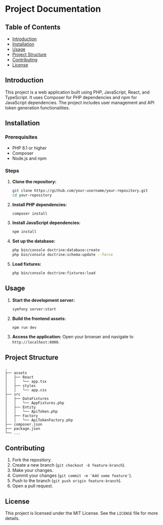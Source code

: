 # Project Documentation

## Table of Contents
- [Introduction](#introduction)
- [Installation](#installation)
- [Usage](#usage)
- [Project Structure](#project-structure)
- [Contributing](#contributing)
- [License](#license)

## Introduction
This project is a web application built using PHP, JavaScript, React, and TypeScript. It uses Composer for PHP dependencies and npm for JavaScript dependencies. The project includes user management and API token generation functionalities.

## Installation

### Prerequisites
- PHP 8.1 or higher
- Composer
- Node.js and npm

### Steps
1. **Clone the repository:**
    ```sh
    git clone https://github.com/your-username/your-repository.git
    cd your-repository
    ```

2. **Install PHP dependencies:**
    ```sh
    composer install
    ```

3. **Install JavaScript dependencies:**
    ```sh
    npm install
    ```

4. **Set up the database:**
    ```sh
    php bin/console doctrine:database:create
    php bin/console doctrine:schema:update --force
    ```

5. **Load fixtures:**
    ```sh
    php bin/console doctrine:fixtures:load
    ```

## Usage
1. **Start the development server:**
    ```sh
    symfony server:start
    ```

2. **Build the frontend assets:**
    ```sh
    npm run dev
    ```

3. **Access the application:**
   Open your browser and navigate to `http://localhost:8000`.

## Project Structure
```
.
├── assets
│   ├── React
│   │   └── app.tsx
│   ├── styles
│   │   └── app.css
├── src
│   ├── DataFixtures
│   │   └── AppFixtures.php
│   ├── Entity
│   │   └── ApiToken.php
│   ├── Factory
│   │   └── ApiTokenFactory.php
├── composer.json
├── package.json
└── ...
```

## Contributing
1. Fork the repository.
2. Create a new branch (`git checkout -b feature-branch`).
3. Make your changes.
4. Commit your changes (`git commit -m 'Add some feature'`).
5. Push to the branch (`git push origin feature-branch`).
6. Open a pull request.

## License
This project is licensed under the MIT License. See the `LICENSE` file for more details.